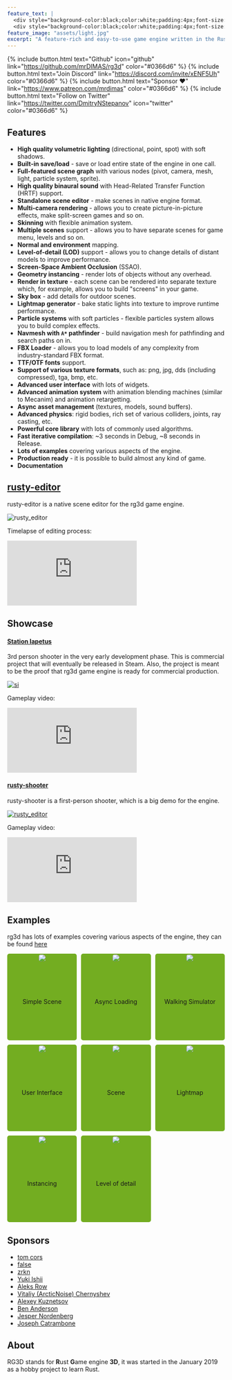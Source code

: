 ```yaml
---
feature_text: |
  <div style="background-color:black;color:white;padding:4px;font-size:40px">RG3D</div>
  <div style="background-color:black;color:white;padding:4px;font-size:18px">A feature-rich and easy-to-use game engine written in the Rust programming language</div>  
feature_image: "assets/light.jpg"
excerpt: "A feature-rich and easy-to-use game engine written in the Rust programming language"
---
```


{% include button.html text="Github" icon="github" link="https://github.com/mrDIMAS/rg3d" color="#0366d6" %} {% include button.html text="Join Discord" link="https://discord.com/invite/xENF5Uh" color="#0366d6" %} {% include button.html text="Sponsor ♥" link="https://www.patreon.com/mrdimas" color="#0366d6" %} {% include button.html text="Follow on Twitter" link="https://twitter.com/DmitryNStepanov" icon="twitter" color="#0366d6" %} 

## Features

- **High quality volumetric lighting** (directional, point, spot) with soft shadows.
- **Built-in save/load** - save or load entire state of the engine in one call.
- **Full-featured scene graph** with various nodes (pivot, camera, mesh, light, particle system, sprite).
- **High quality binaural sound** with Head-Related Transfer Function (HRTF) support.
- **Standalone scene editor** - make scenes in native engine format.
- **Multi-camera rendering** - allows you to create picture-in-picture effects, make split-screen games
and so on.
- **Skinning** with flexible animation system.
- **Multiple scenes** support - allows you to have separate scenes for game menu, levels and so on.
- **Normal and environment** mapping.
- **Level-of-detail (LOD)** support - allows you to change details of distant models to improve performance.
- **Screen-Space Ambient Occlusion** (SSAO).
- **Geometry instancing** - render lots of objects without any overhead.
- **Render in texture** - each scene can be rendered into separate texture which, for example, allows you to build "screens" in your game.
- **Sky box** - add details for outdoor scenes.
- **Lightmap generator** - bake static lights into texture to improve runtime performance.
- **Particle systems** with soft particles - flexible particles system allows you to build complex effects.
- **Navmesh with `A*` pathfinder** - build navigation mesh for pathfinding and search paths on in.
- **FBX Loader** - allows you to load models of any complexity from industry-standard FBX format.
- **TTF/OTF fonts** support.
- **Support of various texture formats**, such as: png, jpg, dds (including compressed), tga, bmp, etc.
- **Advanced user interface** with lots of widgets.
- **Advanced animation system** with animation blending machines (similar to Mecanim) and animation retargetting.
- **Async asset management** (textures, models, sound buffers).
- **Advanced physics**: rigid bodies, rich set of various colliders, joints, ray casting, etc.
- **Powerful core library** with lots of commonly used algorithms.
- **Fast iterative compilation**: ~3 seconds in Debug, ~8 seconds in Release.
- **Lots of examples** covering various aspects of the engine.
- **Production ready** - it is possible to build almost any kind of game.
- **Documentation**

## [rusty-editor](https://github.com/mrDIMAS/rusty-editor)

rusty-editor is a native scene editor for the rg3d game engine.

![rusty_editor](assets/rusty_editor.jpg)

Timelapse of editing process:

<div class="video">
  <iframe src="https://www.youtube.com/embed/74VGnf69yDI" frameborder="0" allowfullscreen title="Timelapse"></iframe>
</div>

## Showcase

#### [Station Iapetus](https://github.com/mrDIMAS/StationIapetus)

3rd person shooter in the very early development phase. 
This is commercial project that will eventually be released in Steam.
Also, the project is meant to be the proof that rg3d game engine is ready for commercial production.

[![si](assets/station_iapetus_27_02_21_01.jpg)](https://github.com/mrDIMAS/StationIapetus)

Gameplay video:

<div class="video">
  <iframe src="https://www.youtube.com/embed/cagT0GbiLxY" frameborder="0" allowfullscreen title="Gameplay video"></iframe>
</div>

#### [rusty-shooter](https://github.com/mrDIMAS/rusty-shooter)

rusty-shooter is a first-person shooter, which is a big demo for the engine.

[![rusty_editor](assets/rusty_shooter.jpg)](https://github.com/mrDIMAS/rusty-shooter)

Gameplay video:

<div class="video">
  <iframe src="https://www.youtube.com/embed/UDn8ymyXPcI" frameborder="0" allowfullscreen title="Gameplay video"></iframe>
</div>

## Examples

rg3d has lots of examples covering various aspects of the engine, they can be found [here](https://github.com/mrDIMAS/rg3d/tree/master/examples)

<style type="text/css">
	.wrapper {
		display: grid;
		grid-template-columns: 1fr 1fr 1fr;
		grid-column-gap: 10px;
		grid-row-gap: 10px;
		border-radius: 5px;
		grid-auto-rows: 200px;
	}
	.inner {
		display: grid;
		border-radius: 5px;
		background: #73AD21;
	}
	.cell {
		display: grid;
		padding: 2px;
		text-align: center;
	}
	.round_image {
		border-radius: 5px;
	}
</style>

<div class="wrapper">
   <div class="inner">
		<div class="cell">
			<a href="https://github.com/mrDIMAS/rg3d/blob/master/examples/simple.rs">
				<img class="round_image" src="assets/example01.jpg"/>
			</a>
		</div>
		<div class="cell">Simple Scene</div>  
   </div>
   <div class="inner">
		<div class="cell">
			<a href="https://github.com/mrDIMAS/rg3d/blob/master/examples/async.rs">
				<img class="round_image" src="assets/example02.jpg"/>
			</a>
		</div>
		<div class="cell">Async Loading</div>  
   </div>
   <div class="inner">
		<div class="cell">
			<a href="https://github.com/mrDIMAS/rg3d/blob/master/examples/3rd_person.rs">
				<img class="round_image" src="assets/example03.jpg"/>
			</a>
		</div>
		<div class="cell">Walking Simulator</div>  
	</div>
	<div class="inner">
		<div class="cell">
			<a href="https://github.com/mrDIMAS/rg3d/blob/master/examples/ui.rs">
				<img class="round_image" src="assets/example04.jpg"/>
			</a>
		</div>
		<div class="cell">User Interface</div>  
	</div>
	<div class="inner">
		<div class="cell">
			<a href="https://github.com/mrDIMAS/rg3d/blob/master/examples/scene.rs">
				<img class="round_image" src="assets/example05.jpg"/>
			</a>
		</div>
		<div class="cell">Scene</div>  
	</div>
	<div class="inner">
		<div class="cell">
			<a href="https://github.com/mrDIMAS/rg3d/blob/master/examples/lightmap.rs">
				<img class="round_image" src="assets/example06.jpg"/>
			</a>
		</div>
		<div class="cell">Lightmap</div>  
	</div>
	<div class="inner">
		<div class="cell">
			<a href="https://github.com/mrDIMAS/rg3d/blob/master/examples/instancing.rs">
				<img class="round_image" src="assets/example07.jpg"/>
			</a>
		</div>
		<div class="cell">Instancing</div>  
	</div>
		<div class="inner">
		<div class="cell">
			<a href="https://github.com/mrDIMAS/rg3d/blob/master/examples/lod.rs">
				<img class="round_image" src="assets/example08.jpg"/>
			</a>
		</div>
		<div class="cell">Level of detail</div>  
	</div>
</div>

## Sponsors

- [tom cors](https://www.patreon.com/user/creators?u=11268466)
- [false](https://www.patreon.com/user/creators?u=713537)
- [zrkn](https://www.patreon.com/user?u=23413376)
- [Yuki Ishii](https://www.patreon.com/user?u=9564103)
- [Aleks Row](https://www.patreon.com/user/creators?u=51907853)
- [Vitaliy (ArcticNoise) Chernyshev](https://www.patreon.com/user?u=2601918)
- [Alexey Kuznetsov](https://www.patreon.com/user?u=39375025)
- [Ben Anderson](https://www.patreon.com/user/creators?u=14436239)
- [Jesper Nordenberg](https://www.patreon.com/jesnor)
- [Joseph Catrambone](https://www.patreon.com/user/creators?u=4738580)

## About

RG3D stands for **R**ust **G**ame engine **3D**, it was started in the January 2019 as a hobby project to learn Rust.